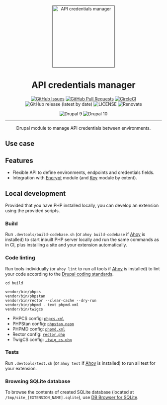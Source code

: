 <p align="center">
  <a href="" rel="noopener">
  <img width=200px height=200px src="https://placehold.jp/000000/ffffff/200x200.png?text=API+credentials+manager&css=%7B%22border-radius%22%3A%22%20100px%22%7D" alt="API credentials manager"></a>
</p>

<h1 align="center">API credentials manager</h1>


<div align="center">

[![GitHub Issues](https://img.shields.io/github/issues/AlexSkrypnyk/acm.svg)](https://github.com/AlexSkrypnyk/acm/issues)
[![GitHub Pull Requests](https://img.shields.io/github/issues-pr/AlexSkrypnyk/acm.svg)](https://github.com/AlexSkrypnyk/acm/pulls)
[![CircleCI](https://circleci.com/gh/AlexSkrypnyk/acm.svg?style=shield)](https://circleci.com/gh/AlexSkrypnyk/acm)
![GitHub release (latest by date)](https://img.shields.io/github/v/release/AlexSkrypnyk/acm)
![LICENSE](https://img.shields.io/github/license/AlexSkrypnyk/acm)
![Renovate](https://img.shields.io/badge/renovate-enabled-green?logo=renovatebot)

![Drupal 9](https://img.shields.io/badge/Drupal-9-blue.svg) ![Drupal 10](https://img.shields.io/badge/Drupal-10-blue.svg)

</div>

---

<p align="center">Drupal module to manage API credentials between environments.</p>

## Use case

## Features
- Flexible API to define environments, endpoints and credentials fields.
- Integration with [Encrypt](https://www.drupal.org/project/encrypt) module (and [Key](https://www.drupal.org/project/key) module by extent).

## Local development

Provided that you have PHP installed locally, you can develop an extension using
the provided scripts.

### Build

Run `.devtools/build-codebase.sh` (or `ahoy build-codebase`
if [Ahoy](https://github.com/ahoy-cli/ahoy) is installed) to start inbuilt PHP
server locally and run the same commands as in CI, plus installing a site and
your extension automatically.

### Code linting

Run tools individually (or `ahoy lint` to run all tools
if [Ahoy](https://github.com/ahoy-cli/ahoy) is installed) to lint your code
according to
the [Drupal coding standards](https://www.drupal.org/docs/develop/standards).

```
cd build

vendor/bin/phpcs
vendor/bin/phpstan
vendor/bin/rector --clear-cache --dry-run
vendor/bin/phpmd . text phpmd.xml
vendor/bin/twigcs
```

- PHPCS config: [`phpcs.xml`](phpcs.xml)
- PHPStan config: [`phpstan.neon`](phpstan.neon)
- PHPMD config: [`phpmd.xml`](phpmd.xml)
- Rector config: [`rector.php`](rector.php)
- TwigCS config: [`.twig_cs.php`](.twig_cs.php)

### Tests

Run `.devtools/test.sh` (or `ahoy test`
if [Ahoy](https://github.com/ahoy-cli/ahoy) is installed) to run all test for
your extension.

### Browsing SQLite database

To browse the contents of created SQLite database
(located at `/tmp/site_[EXTENSION_NAME].sqlite`),
use [DB Browser for SQLite](https://sqlitebrowser.org/).
